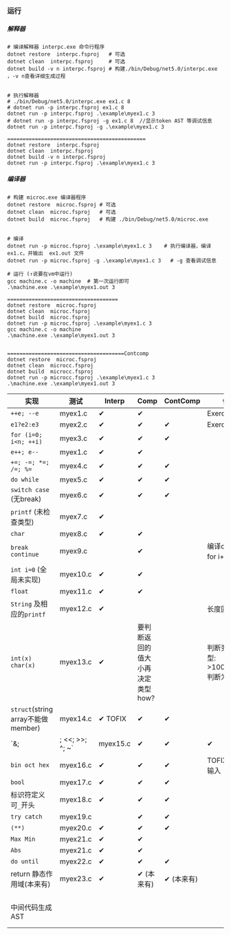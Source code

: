 ### 运行

##### 解释器

```shell
# 编译解释器 interpc.exe 命令行程序 
dotnet restore  interpc.fsproj   # 可选
dotnet clean  interpc.fsproj     # 可选
dotnet build -v n interpc.fsproj # 构建./bin/Debug/net5.0/interpc.exe ，-v n查看详细生成过程


# 执行解释器
# ./bin/Debug/net5.0/interpc.exe ex1.c 8
# dotnet run -p interpc.fsproj ex1.c 8
dotnet run -p interpc.fsproj .\example\myex1.c 3
# dotnet run -p interpc.fsproj -g ex1.c 8  //显示token AST 等调试信息
dotnet run -p interpc.fsproj -g .\example\myex1.c 3

=============================================
dotnet restore  interpc.fsproj
dotnet clean  interpc.fsproj
dotnet build -v n interpc.fsproj
dotnet run -p interpc.fsproj .\example\myex1.c 3

```

##### 编译器

```shell
# 构建 microc.exe 编译器程序 
dotnet restore  microc.fsproj # 可选
dotnet clean  microc.fsproj   # 可选
dotnet build  microc.fsproj   # 构建 ./bin/Debug/net5.0/microc.exe


# 编译
dotnet run -p microc.fsproj .\example\myex1.c 3    # 执行编译器，编译 ex1.c，并输出  ex1.out 文件
dotnet run -p microc.fsproj -g .\example\myex1.c 3   # -g 查看调试信息

# 运行 (↑说要在vm中运行)
gcc machine.c -o machine  # 第一次运行即可
.\machine.exe .\example\myex1.out 3

====================================
dotnet restore  microc.fsproj
dotnet clean  microc.fsproj
dotnet build  microc.fsproj
dotnet run -p microc.fsproj .\example\myex1.c 3
gcc machine.c -o machine
.\machine.exe .\example\myex1.out 3


======================================Contcomp
dotnet restore  microc.fsproj
dotnet clean  microcc.fsproj
dotnet build  microcc.fsproj
dotnet run -p microcc.fsproj .\example\myex1.c 3
.\machine.exe .\example\myex1.out 3
```



| 实现                               | 测试     | Interp  | Comp                                   | ContComp   | 备注                                        |
| ---------------------------------- | -------- | ------- | -------------------------------------- | ---------- | ------------------------------------------- |
| `++e; --e`                         | myex1.c  | ✔       | ✔                                      |            | Exercise8.3                                 |
| `e1?e2:e3`                         | myex2.c  | ✔       | ✔                                      | ✔          | Exercise8.5                                 |
| `for (i=0; i<n; ++i)`              | myex3.c  | ✔       | ✔                                      | ✔          |                                             |
| `e++; e--`                         | myex1.c  | ✔       | ✔                                      |            |                                             |
| `+=; -=; *=; /=; %=`               | myex4.c  | ✔       | ✔                                      | ✔          |                                             |
| `do while`                         | myex5.c  | ✔       | ✔                                      | ✔          |                                             |
| `switch case` (无break)            | myex6.c  | ✔       | ✔                                      | ✔          |                                             |
| `printf` (未检查类型)              | myex7.c  | ✔       |                                        |            |                                             |
| `char`                             | myex8.c  | ✔       | ✔                                      |            |                                             |
| `break continue`                   | myex9.c  |         | ✔                                      |            | 编译continue for i++不执行                  |
| `int i=0` (全局未实现)             | myex10.c | ✔       | ✔                                      |            |                                             |
| `float`                            | myex11.c | ✔       | ✔                                      |            |                                             |
| `String` 及相应的`printf`          | myex12.c | ✔       |                                        |            | 长度固定128                                 |
| `int(x) char(x)`                   | myex13.c | ✔       | 要判断返回的值大小再决定类型<br />how? |            | 判断变量的类型:<br />>100000000 判断为float |
| `struct`(string array不能做member) | myex14.c | ✔ TOFIX | ✔                                      | ✔          |                                             |
| `&; |; <<; >>; ^; ~`               | myex15.c | ✔       | ✔                                      | ✔          |                                             |
| `bin oct hex`                      | myex16.c | ✔       | ✔                                      | ✔          | TOFIX 只支持输入                            |
| `bool`                             | myex17.c | ✔       | ✔                                      | ✔          |                                             |
| 标识符定义 可`_`开头               | myex18.c | ✔       | ✔                                      | ✔          |                                             |
| `try catch`                        | myex19.c |         | ✔                                      | ✔          |                                             |
| `(**)`                             | myex20.c | ✔       | ✔                                      | ✔          |                                             |
| `Max Min`                          | myex21.c | ✔       | ✔                                      |            |                                             |
| `Abs`                              | myex21.c | ✔       | ✔                                      |            |                                             |
| `do until`                         | myex22.c | ✔       | ✔                                      | ✔          |                                             |
| return  静态作用域(本来有)         | myex23.c | ✔       | ✔ (本来有)                             | ✔ (本来有) |                                             |
|                                    |          |         |                                        |            |                                             |
|                                    |          |         |                                        |            |                                             |
|                                    |          |         |                                        |            |                                             |
|                                    |          |         |                                        |            |                                             |
| 中间代码生成 AST                   |          |         |                                        |            |                                             |
|                                    |          |         |                                        |            |                                             |
|                                    |          |         |                                        |            |                                             |



